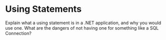 # Using Statements

Explain what a using statement is in a .NET application, and why you would use one. What are the dangers of not having one for something like a SQL Connection?